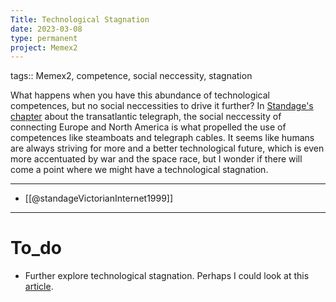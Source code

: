 ```yaml
---
Title: Technological Stagnation
date: 2023-03-08
type: permanent
project: Memex2
---
```


tags::  Memex2, competence, social neccessity, stagnation

What happens when you have this abundance of technological competences, but no social neccessities to drive it further? In [Standage's chapter](@standageVictorianInternet1999) about the transatlantic telegraph, the social neccessity of connecting Europe and North America is what propelled the use of competences like steamboats and telegraph cables. It seems like humans are always striving for more and a better technological future, which is even more accentuated by war and the space race, but I wonder if there will come a point where we might have a technological stagnation. 

---
- [[@standageVictorianInternet1999]]
---

# To_do

- Further explore technological stagnation. Perhaps I could look at this [article](https://rootsofprogress.org/technological-stagnation#:~:text=Stagnation%20just%20means%20slower%20progress,by%20pointing%20to%20isolated%20advances).